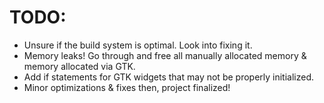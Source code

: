 # TODO:
- Unsure if the build system is optimal. Look into fixing it.
- Memory leaks! Go through and free all manually allocated memory
& memory allocated via GTK.
- Add if statements for GTK widgets that may not be properly initialized.
- Minor optimizations & fixes then, project finalized!
